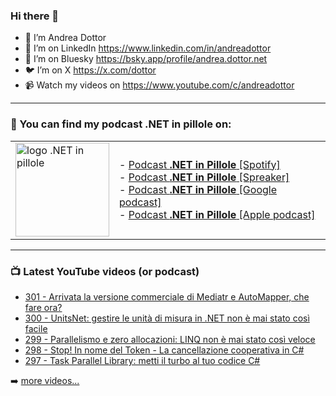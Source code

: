 ### Hi there 👋

- 🖖 I’m Andrea Dottor
- 🔗 I’m on LinkedIn https://www.linkedin.com/in/andreadottor
- 🦋 I’m on Bluesky https://bsky.app/profile/andrea.dottor.net
- 🐦 I’m on X https://x.com/dottor
- 📹 Watch my videos on https://www.youtube.com/c/andreadottor

---

### 📢 You can find my podcast **.NET in pillole** on:
  
<table>
  <tr>
    <td>
      <img src="https://www.dottor.net/images/podcast_logo.png" alt="logo .NET in pillole" width="150" height="150" />
    </td>
    <td>  
- <a href="https://open.spotify.com/show/7jyoG6BBmzvScNOqSpVvQQ?si=XI5bWP2WSNeyuvZjDIVKjw">Podcast <strong>.NET in Pillole</strong> [Spotify]</a><br />
- <a href="https://www.spreaker.com/show/net-in-pillole">Podcast <strong>.NET in Pillole</strong> [Spreaker]</a><br />
- <a href="https://www.google.com/podcasts?feed=aHR0cHM6Ly93d3cuc3ByZWFrZXIuY29tL3Nob3cvMzY4NTM0NC9lcGlzb2Rlcy9mZWVk">Podcast <strong>.NET in Pillole</strong> [Google podcast]</a><br />
- <a href="https://podcasts.apple.com/it/podcast/net-in-pillole/id1478648398">Podcast <strong>.NET in Pillole</strong> [Apple podcast]</a><br />
    </td>
  </tr>
</table>

---

### 📺 Latest YouTube videos (or podcast)

<!-- YOUTUBE:START -->
- [301 - Arrivata la versione commerciale di Mediatr e AutoMapper, che fare ora?](https://www.youtube.com/watch?v=RZJyxwlUNpQ)
- [300 - UnitsNet: gestire le unità di misura in .NET non è mai stato così facile](https://www.youtube.com/watch?v=UNmKH9Pw5l0)
- [299 - Parallelismo e zero allocazioni: LINQ non è mai stato così veloce](https://www.youtube.com/watch?v=V6QfIV99Hk8)
- [298 - Stop! In nome del Token - La cancellazione cooperativa in C#](https://www.youtube.com/watch?v=J-IQdPeKPHk)
- [297 - Task Parallel Library: metti il turbo al tuo codice C#](https://www.youtube.com/watch?v=_1QWsQkRXmY)
<!-- YOUTUBE:END -->

➡️ [more videos...](https://www.youtube.com/AndreaDottor)


